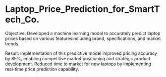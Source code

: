 # Laptop_Price_Prediction_for_SmartTech_Co.
Objective: Developed a machine learning model to accurately predict laptop prices based on various featuresincluding brand, specifications, and market trends.

Result: Implementation of this predictive model improved pricing accuracy by 85%, enabling competitive market positioning and strategic product development. Reduced time to market for new laptops by implementing real-time price prediction capability.
